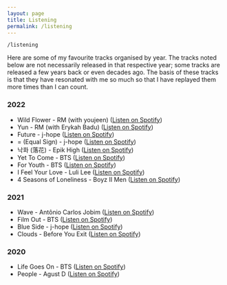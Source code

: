 ```yaml
---
layout: page
title: Listening
permalink: /listening
---
```


`/listening`

Here are some of my favourite tracks organised by year. The tracks noted below are not necessarily released in that respective year; some tracks are released a few years back or even decades ago. The basis of these tracks is that they have resonated with me so much so that I have replayed them more times than I can count.

### 2022

- Wild Flower - RM (with youjeen) (<a href="https://open.spotify.com/track/5p8ThxM2OhJ0igfxkz0Z1q?si=59bb5dd10aec480d">Listen on Spotify</a>)
- Yun - RM (with Erykah Badu) (<a href="https://open.spotify.com/track/40xpKrnumGPEvHcw1kuL9R?si=90343875ad8a4d56">Listen on Spotify</a>)
- Future - j-hope (<a href="https://open.spotify.com/track/0Puudh380z6cOCgMaTNm7h?si=07445d95a3434b44">Listen on Spotify</a>)
- = (Equal Sign)  - j-hope (<a href="https://open.spotify.com/track/70XnKsO3UnIT4FnEwChQXx?si=07469d18072a4ec3">Listen on Spotify</a>)
- 낙화 (落花) - Epik High (<a href="https://open.spotify.com/track/1Arp1lhLP05i8tJXvY6JBZ?si=5ac889cbc0a140ff">Listen on Spotify</a>)
- Yet To Come - BTS (<a href="https://open.spotify.com/track/10SRMwb9EuVS1K9rYsBfHQ?si=2a97438ceb5146d1">Listen on Spotify</a>)
- For Youth - BTS (<a href="https://open.spotify.com/track/4JzCFEc3O2UEdjKzevvFH5?si=c863b720acb24fa3">Listen on Spotify</a>)
- I Feel Your Love - Luli Lee (<a href="https://open.spotify.com/track/5MPTnzbIv8DFih57iAE8Kt?si=c6186959d4e04f0c">Listen on Spotify</a>)
- 4 Seasons of Loneliness - Boyz II Men (<a href="https://open.spotify.com/track/1TyNecZDYU3BP3EitfpgnT?si=1f9b9040ca9243d0">Listen on Spotify</a>)

### 2021

- Wave - Antônio Carlos Jobim (<a href="https://open.spotify.com/track/2hXBS8q9rGMovfG1S8FB4F?si=47f14b3e74894ece">Listen on Spotify</a>)
- Film Out - BTS (<a href="https://open.spotify.com/track/3UHPGOkUcE4hE7sqBF4Snt?si=f85e129f9414417f">Listen on Spotify</a>)
- Blue Side - j-hope (<a href="https://open.spotify.com/track/1nwdfbj4UyRMpa9L98a4Yi?si=efc294e9fd7249a0">Listen on Spotify</a>)
- Clouds - Before You Exit (<a href="https://open.spotify.com/track/0FiInivN1aBhzKM3UtHM3l?si=ffb10f6c86084076">Listen on Spotify</a>)

### 2020

- Life Goes On - BTS (<a href="https://open.spotify.com/track/249gnXrbfmV8NG6jTEMSwD?si=8161c5ad2c254ecd">Listen on Spotify</a>)
- People - Agust D (<a href="https://open.spotify.com/track/4wDSEE082RPcnhXzPzFhCp?si=8a171084e15f4625">Listen on Spotify</a>)


<style>
  .wrapper {
    max-width: 58em;
  }
</style>